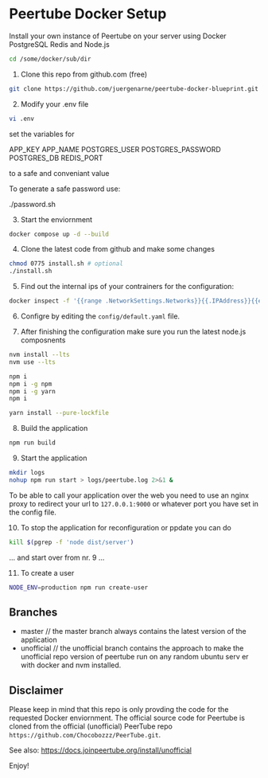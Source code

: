 # Peertube Docker Setup

Install your own instance of Peertube on your server using Docker PostgreSQL Redis and Node.js

```bash
cd /some/docker/sub/dir
````

1. Clone this repo from github.com (free)

```bash
git clone https://github.com/juergenarne/peertube-docker-blueprint.git .
`````

2. Modify your .env file

```bash
vi .env
````

set the variables for

APP_KEY
APP_NAME
POSTGRES_USER
POSTGRES_PASSWORD
POSTGRES_DB
REDIS_PORT

to a safe and conveniant value

To generate a safe password use:

./password.sh

3. Start the enviornment

```bash
docker compose up -d --build
````

4. Clone the latest code from github and make some changes

```bash
chmod 0775 install.sh # optional
./install.sh
````

5. Find out the internal ips of your contrainers for the configuration:

```bash
docker inspect -f '{{range .NetworkSettings.Networks}}{{.IPAddress}}{{end}}' ptb-postgres
````

6. Configre by editing the `config/default.yaml` file.

7. After finishing the configuration make sure you run the latest node.js composnents

```bash
nvm install --lts
nvm use --lts

npm i
npm i -g npm 
npm i -g yarn
npm i

yarn install --pure-lockfile
````

8. Build the application

```bash
npm run build
````

9. Start the application

```bash
mkdir logs
nohup npm run start > logs/peertube.log 2>&1 &
````

To be able to call your application over the web you need to use an nginx proxy to redirect your url to `127.0.0.1:9000` or whatever port you have set in the config file.

10. To stop the application for reconfiguration or ppdate you can do

```bash
kill $(pgrep -f 'node dist/server') 
````

... and start over from nr. 9 ...

11. To create a user

```bash
NODE_ENV=production npm run create-user
````

## Branches

- master // the master branch always contains the latest version of the application
- unofficial // the unofficial branch contains the approach to make the unofficial repo version of peertube run on any random ubuntu serv er with docker and nvm installed.

## Disclaimer

Please keep in mind that this repo is only provding the code for the requested Docker enviornment. The official source code for Peertube is cloned from the official (unofficial) PeerTube repo `https://github.com/Chocobozzz/PeerTube.git`.

See also: <https://docs.joinpeertube.org/install/unofficial>

Enjoy!
